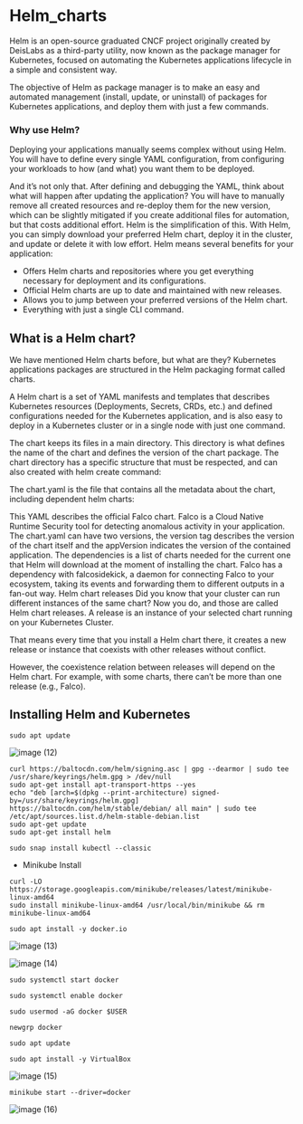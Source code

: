 # Helm_charts
Helm is an open-source graduated CNCF project originally created by DeisLabs as a third-party utility, now known as the package manager for Kubernetes, focused on automating the Kubernetes applications lifecycle in a simple and consistent way.

The objective of Helm as package manager is to make an easy and automated management (install, update, or uninstall) of packages for Kubernetes applications, and deploy them with just a few commands.


### Why use Helm?
Deploying your applications manually seems complex without using Helm. You will have to define every single YAML configuration, from configuring your workloads to how (and what) you want them to be deployed.

And it’s not only that. After defining and debugging the YAML, think about what will happen after updating the application? You will have to manually remove all created resources and re-deploy them for the new version, which can be slightly mitigated if you create additional files for automation, but that costs additional effort.
Helm is the simplification of this. With Helm, you can simply download your preferred Helm chart, deploy it in the cluster, and update or delete it with low effort. Helm means several benefits for your application:

- Offers Helm charts and repositories where you get everything necessary for deployment and its configurations.
- Official Helm charts are up to date and maintained with new releases.
- Allows you to jump between your preferred versions of the Helm chart.
- Everything with just a single CLI command.

## What is a Helm chart?
We have mentioned Helm charts before, but what are they? Kubernetes applications packages are structured in the Helm packaging format called charts.

A Helm chart is a set of YAML manifests and templates that describes Kubernetes resources (Deployments, Secrets, CRDs, etc.) and defined configurations needed for the Kubernetes application, and is also easy to deploy in a Kubernetes cluster or in a single node with just one command.

The chart keeps its files in a main directory. This directory is what defines the name of the chart and defines the version of the chart package. The chart directory has a specific structure that must be respected, and can also created with helm create command:

The chart.yaml is the file that contains all the metadata about the chart, including dependent helm charts:

This YAML describes the official Falco chart. Falco is a Cloud Native Runtime Security tool for detecting anomalous activity in your application.
The chart.yaml can have two versions, the version tag describes the version of the chart itself and the appVersion indicates the version of the contained application.
The dependencies is a list of charts needed for the current one that Helm will download at the moment of installing the chart. Falco has a dependency with falcosidekick, a daemon for connecting Falco to your ecosystem, taking its events and forwarding them to different outputs in a fan-out way.
Helm chart releases
Did you know that your cluster can run different instances of the same chart? Now you do, and those are called Helm chart releases. A release is an instance of your selected chart running on your Kubernetes Cluster.

That means every time that you install a Helm chart there, it creates a new release or instance that coexists with other releases without conflict.

However, the coexistence relation between releases will depend on the Helm chart. For example, with some charts, there can’t be more than one release (e.g., Falco).

## Installing Helm and Kubernetes

```shell
sudo apt update
```

![image (12)](https://github.com/user-attachments/assets/4560471a-1735-4674-9792-17c028174a56)


```shell 
curl https://baltocdn.com/helm/signing.asc | gpg --dearmor | sudo tee /usr/share/keyrings/helm.gpg > /dev/null
sudo apt-get install apt-transport-https --yes
echo "deb [arch=$(dpkg --print-architecture) signed-by=/usr/share/keyrings/helm.gpg] https://baltocdn.com/helm/stable/debian/ all main" | sudo tee /etc/apt/sources.list.d/helm-stable-debian.list
sudo apt-get update
sudo apt-get install helm
```

```shell
sudo snap install kubectl --classic
```

- Minikube Install

```shell 
curl -LO https://storage.googleapis.com/minikube/releases/latest/minikube-linux-amd64
sudo install minikube-linux-amd64 /usr/local/bin/minikube && rm minikube-linux-amd64
```

```shell
sudo apt install -y docker.io
```

![image (13)](https://github.com/user-attachments/assets/3069e4ac-77b9-4f4b-b6a7-5ecff5dfe6f5)

![image (14)](https://github.com/user-attachments/assets/e6072ccf-fcef-4b35-93ba-475f91c908bc)

```shell
sudo systemctl start docker
```

```shell
sudo systemctl enable docker
```

```shell
sudo usermod -aG docker $USER
```

```shell
newgrp docker
```

```shell
sudo apt update
```

```shell
sudo apt install -y VirtualBox
```

![image (15)](https://github.com/user-attachments/assets/b6669282-b105-4bd0-8ad6-22692a3faf3a)

```shell
minikube start --driver=docker
```
![image (16)](https://github.com/user-attachments/assets/3e982cd0-ecaa-49f1-af2f-767513fcb5f6)
